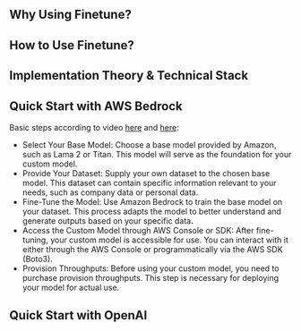 ## Why Using Finetune?

## How to Use Finetune?

## Implementation Theory & Technical Stack

## Quick Start with AWS Bedrock
Basic steps according to video [here](https://www.youtube.com/watch?v=SdTWlQPy1jE) and [here](https://aws.amazon.com/blogs/aws/customize-models-in-amazon-bedrock-with-your-own-data-using-fine-tuning-and-continued-pre-training/):
- Select Your Base Model: Choose a base model provided by Amazon, such as Lama 2 or Titan. This model will serve as the foundation for your custom model.
- Provide Your Dataset: Supply your own dataset to the chosen base model. This dataset can contain specific information relevant to your needs, such as company data or personal data.
- Fine-Tune the Model: Use Amazon Bedrock to train the base model on your dataset. This process adapts the model to better understand and generate outputs based on your specific data.
- Access the Custom Model through AWS Console or SDK: After fine-tuning, your custom model is accessible for use. You can interact with it either through the AWS Console or programmatically via the AWS SDK (Boto3).
- Provision Throughputs: Before using your custom model, you need to purchase provision throughputs. This step is necessary for deploying your model for actual use.

## Quick Start with OpenAI
